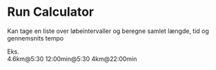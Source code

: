 # Run Calculator

Kan tage en liste over løbeintervaller og beregne samlet længde, tid og gennemsnits tempo  


Eks.  
4.6km@5:30
12:00min@5:30
4km@22:00min


